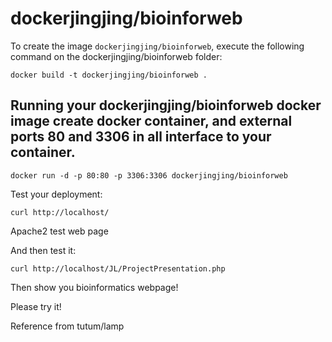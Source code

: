 dockerjingjing/bioinforweb
=================


To create the image `dockerjingjing/bioinforweb`, execute the following command on the dockerjingjing/bioinforweb folder:

	docker build -t dockerjingjing/bioinforweb .

Running your dockerjingjing/bioinforweb docker image create docker container, and external ports 80 and 3306 in all interface to your container.
------------------------------

	docker run -d -p 80:80 -p 3306:3306 dockerjingjing/bioinforweb

Test your deployment:

	curl http://localhost/

Apache2 test web page

And then test it:

	curl http://localhost/JL/ProjectPresentation.php

Then show you bioinformatics webpage!

Please try it!

Reference from tutum/lamp
